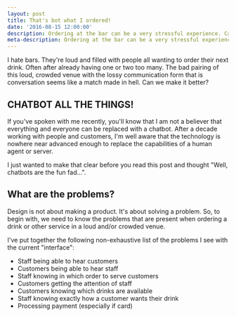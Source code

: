 ```yaml
---
layout: post
title: That's bot what I ordered!
date: '2016-08-15 12:00:00'
description: Ordering at the bar can be a very stressful experience. Can we do something better by using a chatbot?
meta-description: Ordering at the bar can be a very stressful experience. Can we do something better by using a chatbot?
---
```


I hate bars. They're loud and filled with people all wanting to order their next drink. Often after already having one or two too many. The bad pairing of this loud, crowded venue with the lossy communication form that is conversation seems like a match made in hell. Can we make it better?

## CHATBOT ALL THE THINGS!

If you've spoken with me recently, you'll know that I am not a believer that everything and everyone can be replaced with a chatbot. After a decade working with people and customers, I'm well aware that the technology is nowhere near advanced enough to replace the capabilities of a human agent or server.

I just wanted to make that clear before you read this post and thought "Well, chatbots are the fun fad...".

## What are the problems?

Design is not about making a product. It's about solving a problem. So, to begin with, we need to know the problems that are present when ordering a drink or other service in a loud and/or crowded venue.

I've put together the following non-exhaustive list of the problems I see with the current "interface":

- Staff being able to hear customers
- Customers being able to hear staff
- Staff knowing in which order to serve customers
- Customers getting the attention of staff
- Customers knowing which drinks are available
- Staff knowing exactly how a customer wants their drink
- Processing payment (especially if card)


